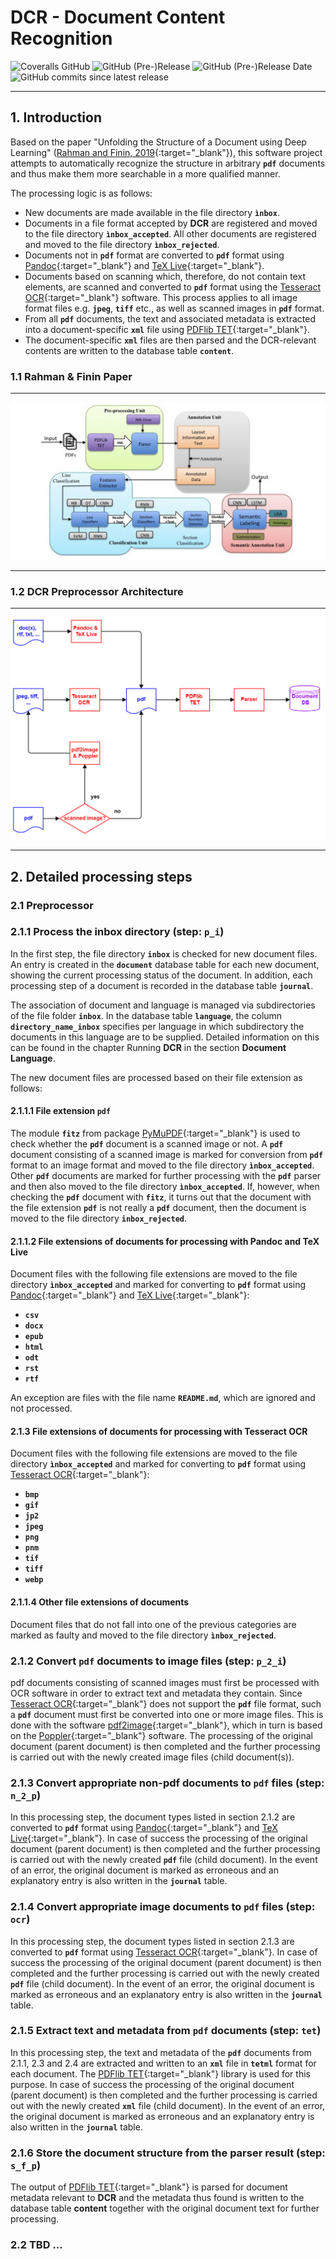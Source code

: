 # DCR - Document Content Recognition

![Coveralls GitHub](https://img.shields.io/coveralls/github/KonnexionsGmbH/dcr.svg)
![GitHub (Pre-)Release](https://img.shields.io/github/v/release/KonnexionsGmbH/dcr?include_prereleases)
![GitHub (Pre-)Release Date](https://img.shields.io/github/release-date-pre/KonnexionsGmbh/dcr)
![GitHub commits since latest release](https://img.shields.io/github/commits-since/KonnexionsGmbH/dcr/0.9.0)

----

## 1. Introduction

Based on the paper "Unfolding the Structure of a Document using Deep Learning" ([Rahman and Finin, 2019](developing_research_notes.md#Rahman){:target="_blank"}), this software project attempts to automatically recognize the structure in arbitrary **`pdf`** documents and thus make them more searchable in a more qualified manner.

The processing logic is as follows:

- New documents are made available in the file directory **`ìnbox`**.
- Documents in a file format accepted by **DCR** are registered and moved to the file directory **`ìnbox_accepted`**. All other documents are registered and moved to the file directory **`ìnbox_rejected`**.
- Documents not in **`pdf`** format are converted to **`pdf`** format using [Pandoc](https://pandoc.org){:target="_blank"} and [TeX Live](https://www.tug.org/texlive){:target="_blank"}. 
- Documents based on scanning which, therefore, do not contain text elements, are scanned and converted to **`pdf`** format using the [Tesseract OCR](https://github.com/tesseract-ocr/tesseract){:target="_blank"} software. This process applies to all image format files e.g. **`jpeg`**, **`tiff`** etc., as well as scanned images in **`pdf`** format.  
- From all **`pdf`** documents, the text and associated metadata is extracted into a document-specific **`xml`** file using [PDFlib TET](https://www.pdflib.com/products/tet/){:target="_blank"}.
- The document-specific **`xml`** files are then parsed and the DCR-relevant contents are written to the database table **`content`**. 

### 1.1 Rahman & Finin Paper

---

![](img/Screen-Shot-2020-06-03-at-1.45.33-PM.png)

---

### 1.2 DCR Preprocessor Architecture

---

![](img/dcr_Overview.png)

---

## 2. Detailed processing steps

### 2.1 Preprocessor

### 2.1.1 Process the inbox directory (step: **`p_i`**)

In the first step, the file directory **`inbox`** is checked for new document files. 
An entry is created in the **`document`** database table for each new document, showing the current processing status of the document. 
In addition, each processing step of a document is recorded in the database table **`journal`**.

The association of document and language is managed via subdirectories of the file folder **`inbox`**. 
In the database table **`language`**, the column **`directory_name_inbox`** specifies per language in which subdirectory the documents in this language are to be supplied. 
Detailed information on this can be found in the chapter Running **DCR** in the section **Document Language**.

The new document files are processed based on their file extension as follows:

#### 2.1.1.1 File extension **`pdf`**

The module **`fitz`** from package [PyMuPDF](https://pymupdf.readthedocs.io/en/latest/module.html){:target="_blank"} is used to check whether the **`pdf`** document is a scanned image or not. 
A **`pdf`** document consisting of a scanned image is marked for conversion from **`pdf`** format to an image format and moved to the file directory **`ìnbox_accepted`**.
Other **`pdf`** documents are marked for further processing with the **`pdf`** parser and then also moved to the file directory **`ìnbox_accepted`**.
If, however, when checking the **`pdf`** document with **`fitz`**, it turns out that the document with the file extension **`pdf`** is not really a **`pdf`** document, then the document is moved to the file directory **`inbox_rejected`**.

#### 2.1.1.2 File extensions of documents for processing with Pandoc and TeX Live

Document files with the following file extensions are moved to the file directory **`ìnbox_accepted`** and 
marked for converting to **`pdf`** format using [Pandoc](https://pandoc.org){:target="_blank"} and [TeX Live](https://www.tug.org/texlive){:target="_blank"}:

- **`csv`**
- **`docx`**
- **`epub`**
- **`html`**
- **`odt`**
- **`rst`**
- **`rtf`**

An exception are files with the file name **`README.md`**, which are ignored and not processed.

#### 2.1.3 File extensions of documents for processing with Tesseract OCR

Document files with the following file extensions are moved to the file directory **`ìnbox_accepted`** and marked for converting to **`pdf`** format using [Tesseract OCR](https://github.com/tesseract-ocr/tesseract){:target="_blank"}:

- **`bmp`**
- **`gif`**
- **`jp2`**
- **`jpeg`**
- **`png`**
- **`pnm`**
- **`tif`**
- **`tiff`**
- **`webp`**

#### 2.1.1.4 Other file extensions of documents

Document files that do not fall into one of the previous categories are marked as faulty and moved to the file directory **`ìnbox_rejected`**.

### 2.1.2 Convert **`pdf`** documents to image files (step: **`p_2_i`**)

pdf documents consisting of scanned images must first be processed with OCR software in order to extract text and metadata they contain. 
Since [Tesseract OCR](https://github.com/tesseract-ocr/tesseract){:target="_blank"} does not support the **`pdf`** file format, such a **`pdf`** document must first be converted into one or more image files. 
This is done with the software [pdf2image](https://pypi.org/project/pdf2image){:target="_blank"}, which in turn is based on the [Poppler](https://poppler.freedesktop.org){:target="_blank"} software.
The processing of the original document (parent document) is then completed and the further processing is carried out with the newly created image files (child document(s)).

### 2.1.3 Convert appropriate non-pdf documents to **`pdf`** files (step: **`n_2_p`**)

In this processing step, the document types listed in section 2.1.2 are converted to **`pdf`** format 
using [Pandoc](https://pandoc.org){:target="_blank"} and [TeX Live](https://www.tug.org/texlive){:target="_blank"}.
In case of success the processing of the original document (parent document) is then completed and the further processing is carried out with the newly created **`pdf`** file (child document).
In the event of an error, the original document is marked as erroneous and an explanatory entry is also written in the **`journal`** table. 

### 2.1.4 Convert appropriate image documents to **`pdf`** files (step: **`ocr`**)

In this processing step, the document types listed in section 2.1.3 are converted to **`pdf`** format 
using [Tesseract OCR](https://github.com/tesseract-ocr/tesseract){:target="_blank"}.
In case of success the processing of the original document (parent document) is then completed and the further processing is carried out with the newly created **`pdf`** file (child document).
In the event of an error, the original document is marked as erroneous and an explanatory entry is also written in the **`journal`** table. 

### 2.1.5 Extract text and metadata from **`pdf`** documents (step: **`tet`**)

In this processing step, the text and metadata of the **`pdf`** documents from 2.1.1, 2.3 and 2.4 are extracted and written to an **`xml`** file in **`tetml`** format for each document.
The [PDFlib TET](https://www.pdflib.com/products/tet/){:target="_blank"} library is used for this purpose.
In case of success the processing of the original document (parent document) is then completed and the further processing is carried out with the newly created **`xml`** file (child document).
In the event of an error, the original document is marked as erroneous and an explanatory entry is also written in the **`journal`** table. 

### 2.1.6 Store the document structure from the parser result (step: **`s_f_p`**)

The output of [PDFlib TET](https://www.pdflib.com/products/tet/){:target="_blank"} is parsed for document metadata relevant to **DCR** and the metadata thus found is written to the database table **content** together with the original document text for further processing. 

### 2.2 TBD ...

